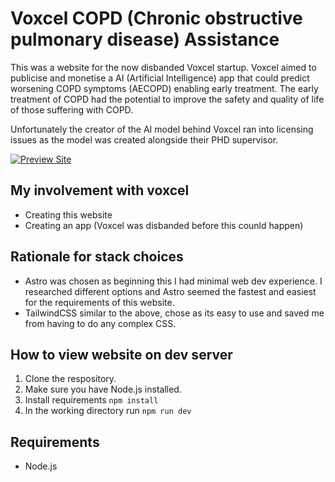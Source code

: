 # Voxcel COPD (Chronic obstructive pulmonary disease) Assistance

This was a website for the now disbanded Voxcel startup. Voxcel aimed to publicise and monetise a AI (Artificial Intelligence) app that could predict worsening COPD symptoms (AECOPD) enabling early treatment. The early treatment of COPD had the potential to improve the safety and quality of life of those suffering with COPD.

Unfortunately the creator of the AI model behind Voxcel ran into licensing issues as the model was created alongside their PHD supervisor.

[![Preview Site](https://img.shields.io/badge/Preview-Site-blue)](https://<your-username>.github.io/<repo-name>/)


## My involvement with voxcel

- Creating this website
- Creating an app (Voxcel was disbanded before this counld happen)

## Rationale for stack choices

- Astro         was chosen as beginning this I had minimal web dev experience. I researched different options and Astro seemed the fastest and easiest for the requirements of this website.
- TailwindCSS   similar to the above, chose as its easy to use and saved me from having to do any complex CSS.

## How to view website on dev server

1. Clone the respository.
2. Make sure you have Node.js installed.
3. Install requirements `npm install`
4. In the working directory run `npm run dev`

## Requirements

- Node.js
